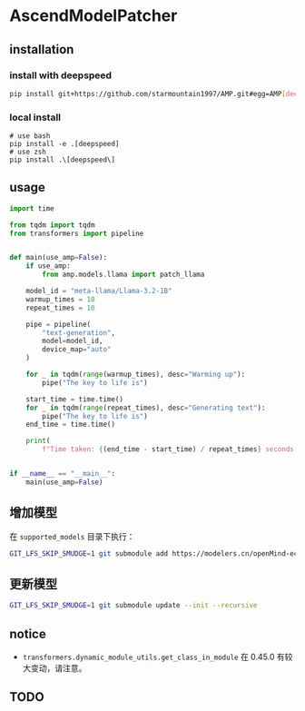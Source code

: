 # AscendModelPatcher

## installation

### install with deepspeed
```bash
pip install git+https://github.com/starmountain1997/AMP.git#egg=AMP[deepspeed]
```

### local install

```shell
# use bash
pip install -e .[deepspeed]
# use zsh
pip install .\[deepspeed\]
```


## usage

```python
import time

from tqdm import tqdm
from transformers import pipeline


def main(use_amp=False):
    if use_amp:
        from amp.models.llama import patch_llama

    model_id = "meta-llama/Llama-3.2-1B"
    warmup_times = 10
    repeat_times = 10

    pipe = pipeline(
        "text-generation",
        model=model_id,
        device_map="auto"
    )

    for _ in tqdm(range(warmup_times), desc="Warming up"):
        pipe("The key to life is")

    start_time = time.time()
    for _ in tqdm(range(repeat_times), desc="Generating text"):
        pipe("The key to life is")
    end_time = time.time()

    print(
        f"Time taken: {(end_time - start_time) / repeat_times} seconds, use_amp: {use_amp}")


if __name__ == "__main__":
    main(use_amp=False)
```

## 增加模型

在 `supported_models` 目录下执行：

```bash
GIT_LFS_SKIP_SMUDGE=1 git submodule add https://modelers.cn/openMind-ecosystem/Yi-6B.git
```

## 更新模型

```bash
GIT_LFS_SKIP_SMUDGE=1 git submodule update --init --recursive
```

## notice
- `transformers.dynamic_module_utils.get_class_in_module` 在 0.45.0 有较大变动，请注意。

## TODO